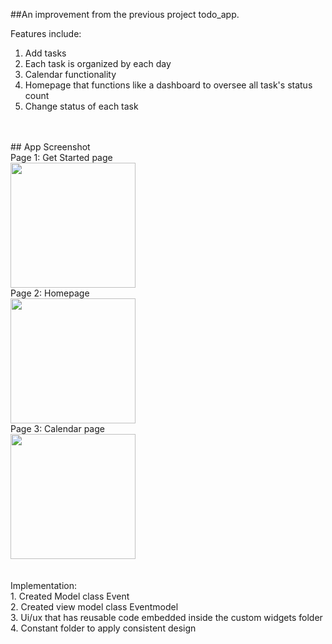 ##An improvement from the previous project todo_app.

Features include: 
1. Add tasks
2. Each task is organized by each day
3. Calendar functionality
4. Homepage that functions like a dashboard to oversee all task's status count
5. Change status of each task
<br />
<br />
## App Screenshot <br />
Page 1: Get Started page<br />
<img src="https://github.com/ujaiahmad/task-manager/assets/25504609/c08b791c-e7f5-4f04-b504-f202541fdb56" width="200"><br />
Page 2: Homepage<br />
<img src="https://github.com/ujaiahmad/task-manager/assets/25504609/bdad8c65-43c5-4540-809f-f03558a8a0b4" width="200"><br />
Page 3: Calendar page<br />
<img src="https://github.com/ujaiahmad/task-manager/assets/25504609/8836d184-c46c-4e42-b46b-a755ab084f27" width="200"><br />
<br />
<br />
Implementation:<br />
1. Created Model class Event<br />
2. Created view model class Eventmodel<br />
3. Ui/ux that has reusable code embedded inside the custom widgets folder<br />
4. Constant folder to apply consistent design <br />
